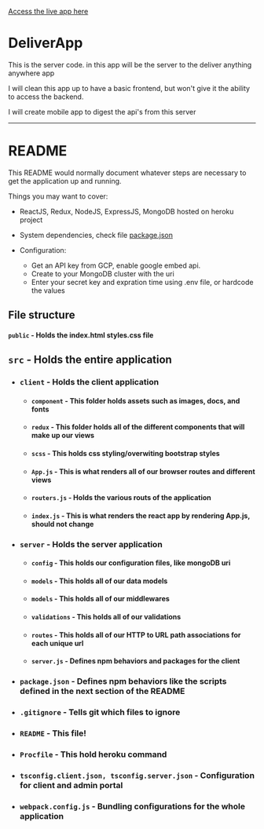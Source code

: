 [Access the live app here](https://mysterious-peak-27311.herokuapp.com/)
# DeliverApp #
This is the server code. in this app will be the server to the deliver anything anywhere app

I will clean this app up to have a basic frontend, but won't give it the ability to access the backend. 

I will create mobile app to digest the api's from this server

***

# README

This README would normally document whatever steps are necessary to get the
application up and running.

Things you may want to cover:

* ReactJS, Redux, NodeJS, ExpressJS, MongoDB hosted on heroku project

* System dependencies, check file [package.json](package.json)

* Configuration:
   - Get an API key from GCP, enable google embed api.
   - Create to your MongoDB cluster with the uri
   - Enter your secret key and expration time using .env file, or hardcode the values

[comment]: <> (This is a comment, it will not be)
[comment]: <> (* Database creation * Database initialization * How to run the test suite * Services job queues, cache servers, search engines, etc. Deployment instructions)

## File structure
#### `public` - Holds the index.html styles.css file
## `src` - Holds the entire application
- ### `client` - Holds the client application
  - #### `component` - This folder holds assets such as images, docs, and fonts
  - #### `redux` - This folder holds all of the different components that will make up our views
  - #### `scss` - This holds css styling/overwiting bootstrap styles
  - #### `App.js` - This is what renders all of our browser routes and different views
  - #### `routers.js` - Holds the various routs of the application
  - #### `index.js` - This is what renders the react app by rendering App.js, should not change
- ### `server` - Holds the server application
  - #### `config` - This holds our configuration files, like mongoDB uri
  - #### `models` - This holds all of our data models
  - #### `models` - This holds all of our middlewares
  - #### `validations` - This holds all of our validations
  - #### `routes` - This holds all of our HTTP to URL path associations for each unique url
  - #### `server.js` - Defines npm behaviors and packages for the client
- ### `package.json` - Defines npm behaviors like the scripts defined in the next section of the README
- ### `.gitignore` - Tells git which files to ignore
- ### `README` - This file!
- ### `Procfile` - This hold heroku command
- ### `tsconfig.client.json, tsconfig.server.json` - Configuration for client and admin portal
- ### `webpack.config.js` - Bundling configurations for the whole application


